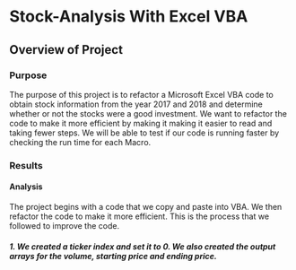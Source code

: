 # Stock-Analysis With Excel VBA
## Overview of Project
### Purpose
The purpose of this project is to refactor a Microsoft Excel VBA code to obtain stock information from the year 2017 and 2018 and determine whether or not the stocks were a good investment. We want to refactor the code to make it more efficient by making it making it easier to read and taking fewer steps. We will be able to test if our code is running faster by checking the run time for each Macro.
### Results
#### Analysis
The project begins with a code that we copy and paste into VBA. We then refactor the code to make it more efficient. This is the process that we followed to improve the code.
##### 1. We created a ticker index and set it to 0. We also created the output arrays for the volume, starting price and ending price.
